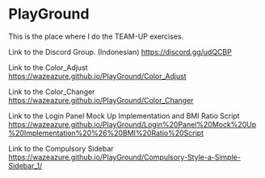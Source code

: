 # PlayGround
This is the place where I do the TEAM-UP exercises.

Link to the Discord Group. (Indonesian)
https://discord.gg/udQCBP

Link to the Color_Adjust <br>
https://wazeazure.github.io/PlayGround/Color_Adjust

Link to the Color_Changer <br>
https://wazeazure.github.io/PlayGround/Color_Changer

Link to the Login Panel Mock Up Implementation and BMI Ratio Script <br>
https://wazeazure.github.io/PlayGround/Login%20Panel%20Mock%20Up%20Implementation%20%26%20BMI%20Ratio%20Script

Link to the Compulsory Sidebar <br>
https://wazeazure.github.io/PlayGround/Compulsory-Style-a-Simple-Sidebar_1/
